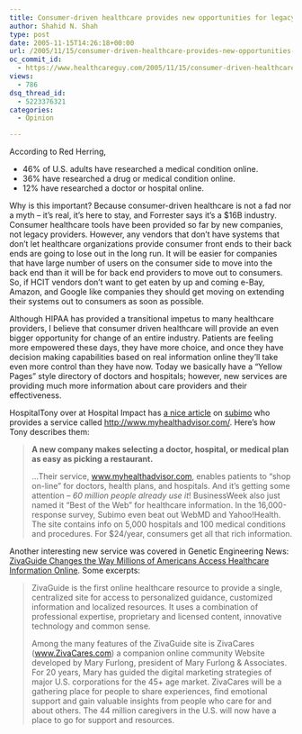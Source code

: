 ```yaml
---
title: Consumer-driven healthcare provides new opportunities for legacy HCIT vendors
author: Shahid N. Shah
type: post
date: 2005-11-15T14:26:18+00:00
url: /2005/11/15/consumer-driven-healthcare-provides-new-opportunities-for-legacy-hcit-vendors/
oc_commit_id:
  - https://www.healthcareguy.com/2005/11/15/consumer-driven-healthcare-provides-new-opportunities-for-legacy-hcit-vendors/1478768913
views:
  - 786
dsq_thread_id:
  - 5223376321
categories:
  - Opinion

---
```

According to Red Herring,

  * 46% of U.S. adults have researched a medical condition online.
  * 36% have researched a drug or medical condition online.
  * 12% have researched a doctor or hospital online.

Why is this important? Because consumer-driven healthcare is not a fad nor a myth &#8211; it&#8217;s real, it&#8217;s here to stay, and Forrester says it&#8217;s a $16B industry. Consumer healthcare tools have been provided so far by new companies, not legacy providers. However, any vendors that don&#8217;t have systems that don&#8217;t let healthcare organizations provide consumer front ends to their back ends are going to lose out in the long run. It will be easier for companies that have large number of users on the consumer side to move into the back end than it will be for back end providers to move out to consumers. So, if HCIT vendors don&#8217;t want to get eaten by up and coming e-Bay, Amazon, and Google like companies they should get moving on extending their systems out to consumers as soon as possible.

Although HIPAA has provided a transitional impetus to many healthcare providers, I believe that consumer driven healthcare will provide an even bigger opportunity for change of an entire industry. Patients are feeling more empowered these days, they have more choice, and once they have decision making capabilities based on real information online they&#8217;ll take even more control than they have now. Today we basically have a &#8220;Yellow Pages&#8221; style directory of doctors and hospitals; however, new services are providing much more information about care providers and their effectiveness.

HospitalTony over at Hospital Impact has [a nice article][1] on [subimo][2] who provides a service called <http://www.myhealthadvisor.com/>. Here&#8217;s how Tony describes them:

> **A new company makes selecting a doctor, hospital, or medical plan as easy as picking a restaurant.**
> 
> &#8230;Their service, www.myhealthadvisor.com, enables patients to &#8220;shop on-line&#8221; for doctors, health plans, and hospitals. And it&#8217;s getting some attention &#8211; _60 million people already use it_! BusinessWeek also just named it &#8220;Best of the Web&#8221; for healthcare information. In the 16,000-response survey, Subimo even beat out WebMD and Yahoo!Health. The site contains info on 5,000 hospitals and 100 medical conditions and procedures. For $24/year, consumers get all that rich information. 

Another interesting new service was covered in Genetic Engineering News: [ZivaGuide Changes the Way Millions of Americans Access Healthcare Information Online][3]. Some excerpts:

> ZivaGuide is the first online healthcare resource to provide a single, centralized site for access to personalized guidance, customized information and localized resources. It uses a combination of professional expertise, proprietary and licensed content, innovative technology and common sense.
> 
> Among the many features of the ZivaGuide site is ZivaCares (www.ZivaCares.com) a companion online community Website developed by Mary Furlong, president of Mary Furlong & Associates. For 20 years, Mary has guided the digital marketing strategies of major U.S. corporations for the 45+ age market. ZivaCares will be a gathering place for people to share experiences, find emotional support and gain valuable insights from people who care for and about others. The 44 million caregivers in the U.S. will now have a place to go for support and resources.

 [1]: http://www.hospitalimpact.org/index.php?blog=9&title=a_new_company_makes_selecting_a_doctor_h&more=1&c=1&tb=1&pb=1
 [2]: http://www.subimo.com/
 [3]: http://www.genengnews.com/news/bnitem.aspx?name=1105229XSL_NEWSML_TO_NEWSML_WEB.xml